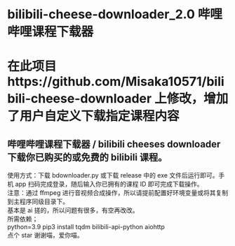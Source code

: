# bilibili-cheese-downloader_2.0 哔哩哔哩课程下载器
# 在此项目https://github.com/Misaka10571/bilibili-cheese-downloader 上修改，增加了用户自定义下载指定课程内容
## 哔哩哔哩课程下载器 / bilibili cheeses downloader 下载你已购买的或免费的 bilibili 课程。  
使用方式：下载 bdownloader.py 或下载 release 中的 exe 文件后运行即可。手机 app 扫码完成登录，随后输入你已拥有的课程 ID 即可完成下载操作。  
注意：通过 ffmpeg 进行音视频合成操作，所以请提前配置好环境变量或将其复制到主程序同级目录下。  
基本是 ai 搓的，所以问题有很多，有空再改改。  
所需依赖；  
python=3.9
pip3 install tqdm bilibili-api-python aiohttp  
点个 star 谢谢喵，爱你喵。
